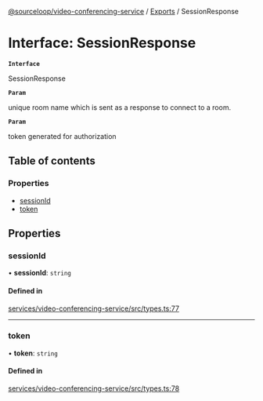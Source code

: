 [@sourceloop/video-conferencing-service](../README.md) / [Exports](../modules.md) / SessionResponse

# Interface: SessionResponse

**`Interface`**

SessionResponse

**`Param`**

unique room name which is sent as a response to connect to a room.

**`Param`**

token generated for authorization

## Table of contents

### Properties

- [sessionId](SessionResponse.md#sessionid)
- [token](SessionResponse.md#token)

## Properties

### sessionId

• **sessionId**: `string`

#### Defined in

[services/video-conferencing-service/src/types.ts:77](https://github.com/sourcefuse/loopback4-microservice-catalog/blob/a84fe677/services/video-conferencing-service/src/types.ts#L77)

___

### token

• **token**: `string`

#### Defined in

[services/video-conferencing-service/src/types.ts:78](https://github.com/sourcefuse/loopback4-microservice-catalog/blob/a84fe677/services/video-conferencing-service/src/types.ts#L78)
